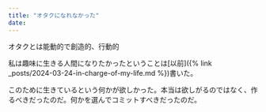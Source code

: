 ```yaml
---
title: "オタクになれなかった"
date: 
---
```


オタクとは能動的で創造的、行動的

私は趣味に生きる人間になりたかったということは[以前]({% link _posts/2024-03-24-in-charge-of-my-life.md %})書いた。

このために生きているという何かが欲しかった。本当は欲しがるのではなく、作るべきだったのだ。何かを選んでコミットすべきだったのだ。
